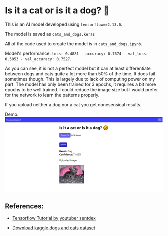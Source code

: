 # Is it a cat or is it a dog? 🤔

This is an AI model developed using `tensorflow==2.13.0`.

The model is saved as `cats_and_dogs.keras`

All of the code used to create the model is in `cats_and_dogs.ipynb`.

Model's performance: `loss: 0.4881 - accuracy: 0.7674 - val_loss: 0.5053 - val_accuracy: 0.7527`.

As you can see, it is not a perfect model but it can at least differentiate between dogs and cats quite a lot more than 50% of the time. It does fail sometimes though. This is largely due to lack of computing power on my part. The model has only been trained for 3 epochs, it requires a bit more epochs to be well trained. I could reduce the image size but I would prefer for the network to learn the patterns properly.

If you upload neither a dog nor a cat you get nonesensical results.

Demo:
![dog prediction via ai demo](dog_predict.png)
## References:

- [Tensorflow Tutorial by youtuber sentdex](https://www.youtube.com/watch?v=wQ8BIBpya2k&list=PLQVvvaa0QuDfhTox0AjmQ6tvTgMBZBEXN)

- [Download kaggle dogs and cats dataset](https://www.microsoft.com/en-US/download/details.aspx?id=54765)
